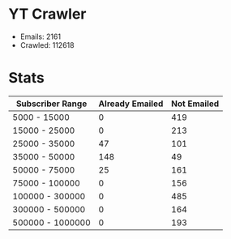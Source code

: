 # YT Crawler
- Emails: 2161
- Crawled: 112618

# Stats
| Subscriber Range  | Already Emailed | Not Emailed |
|-------|-------|-------|
| 5000 - 15000 | 0 | 419 |
| 15000 - 25000 | 0 | 213 |
| 25000 - 35000 | 47 | 101 |
| 35000 - 50000 | 148 | 49 |
| 50000 - 75000 | 25 | 161 |
| 75000 - 100000 | 0 | 156 |
| 100000 - 300000 | 0 | 485 |
| 300000 - 500000 | 0 | 164 |
| 500000 - 1000000 | 0 | 193 |
